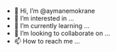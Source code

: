 - 👋 Hi, I’m @aymanemokrane
- 👀 I’m interested in ...
- 🌱 I’m currently learning ...
- 💞️ I’m looking to collaborate on ...
- 📫 How to reach me ...

<!---
aymanemokrane/aymanemokrane is a ✨ special ✨ repository because its `README.md` (this file) appears on your GitHub profile.
You can click the Preview link to take a look at your changes.
--->
